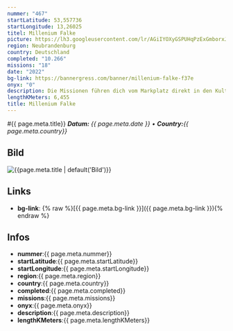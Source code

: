 ```yaml
---
nummer: "467"
startLatitude: 53,557736
startLongitude: 13,26025
titel: Millenium Falke
picture: https://lh3.googleusercontent.com/lr/AGiIYOXyGSPUHqPzExGmborxJAYVtIEzPglmq7wyW0bh8wvNH83va1mXDa7c-22YamcqsWv5YVQQiIH9n_JWa1ehtkyK7cZGpy4aYz4XQyRN-GzFLUt-aFwx3uVbTSnEZdWVE346-O151YkPzm3m2wdWdaNW7k_Vda3__nMVxbeuH2erMg6Kj09gaVtc9__X7-Cudcdt0iS___hBz-_mbREumY1GmN2y0W1VVn_SDIav0OEaVfbqgJRohfP5xCfMcwBxKlhwIE_W8t0jKGQGBKYvYUUKHmjEbJGIXPGduFM9QLDcMhS75stxBhGAKiE9n94XZNXun_ODJNjQD4X_GatbRaPlJqrDtApwE6xCQZnQ1UvONED3lPq8kdpWd-tvtp5sOCwzc-uMBDoTtFvMUU9IjXOvT1T6DjCZ_flGGMIOyK3JDESCvsKHUlIHVChj-UbAyRlye1teVb4p1-1ImVQHVaIr89IOnv3kEpjIhGqr5VFuTVTK-UGsNGznF-DHb5UnksuMBsvcSbpxDsAO1hgUjxPSF8RjnaFOZ1EPzIz1nIx8yRFSCoDb3mDhp6JeMSp5M5rAxtKL-wZge3DlE4XpXCZbjdDFiHwYzZFS-rVrkla0hjtUKlIq3Q_VaOETNmJ0AV3BMZg6ZMQb_dAFI8mzJ7XnPAs3FJZFZaqh9-xketaUwudYk6JUTBnmsVCVU9xawFqMuJWIrbEtBAKGg0iviAXHCAgHxFVG0nlH0J0bIZQEaNBtAB18Cv57adgdD0R-eVhyVgAKAML3vGb7VMilFu3ThNafDZ3rmQKEEZc2-P6rN5msFlJIYKmDHwCdXwyjNBIW67jyf93yjU1rSmdBsXW8tyoaXKsxkzlMPawIBQ316r8wlvifLaXP5lZVy4RxKtG_rz1A
region: Neubrandenburg
country: Deutschland
completed: "10.266"
missions: "18"
date: "2022"
bg-link: https://bannergress.com/banner/millenium-falke-f37e
onyx: "0"
description: Die Missionen führen dich vom Markplatz direkt in den Kulturpark von Neubrandenburg. Erlebe dabei den wunderschönen Tollensesee und die Strände.
lengthKMeters: 6,455
title: Millenium Falke
---
```


#{{ page.meta.title}}
_**Datum:** {{ page.meta.date }} • **Country:**{{ page.meta.country}}_

## Bild
![{{page.meta.title | default('Bild')}}]({{page.meta.picture}})

## Links
- **bg-link**: {% raw %}[{{ page.meta.bg-link }}]({{ page.meta.bg-link }}){% endraw %}

## Infos
- **nummer**:{{ page.meta.nummer}}
- **startLatitude**:{{ page.meta.startLatitude}}
- **startLongitude**:{{ page.meta.startLongitude}}
- **region**:{{ page.meta.region}}
- **country**:{{ page.meta.country}}
- **completed**:{{ page.meta.completed}}
- **missions**:{{ page.meta.missions}}
- **onyx**:{{ page.meta.onyx}}
- **description**:{{ page.meta.description}}
- **lengthKMeters**:{{ page.meta.lengthKMeters}}

